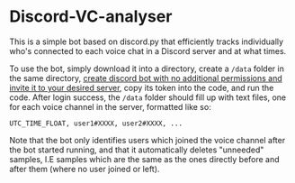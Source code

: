 # Discord-VC-analyser
This is a simple bot based on discord.py that efficiently tracks individually who's connected to each voice chat in a Discord server and at what times.

To use the bot, simply download it into a directory, create a `/data` folder in the same directory, [create discord bot with no additional permissions and invite it to your desired server](https://discordpy.readthedocs.io/en/latest/discord.html#discord-intro), copy its token into the code, and run the code. After login success, the `/data` folder should fill up with text files, one for each voice channel in the server, formatted like so:
```
UTC_TIME_FLOAT, user1#XXXX, user2#XXXX, ...
```
Note that the bot only identifies users which joined the voice channel after the bot started running, and that it automatically deletes "unneeded" samples, I.E samples which are the same as the ones directly before and after them (where no user joined or left).
